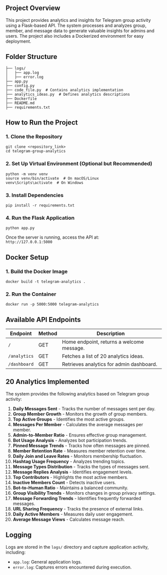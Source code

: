 ## **Project Overview**  
This project provides analytics and insights for Telegram group activity using a Flask-based API. The system processes and analyzes group, member, and message data to generate valuable insights for admins and users. The project also includes a Dockerized environment for easy deployment.  

## **Folder Structure**  
```
├── logs/
│   ├── app.log
│   ├── error.log
├── app.py
├── config.py
├── code_file.py  # Contains analytics implementation
├── analytics_ideas.py  # Defines analytics descriptions
├── Dockerfile
├── README.md
├── requirements.txt
```

## **How to Run the Project**  

### **1. Clone the Repository**  
```
git clone <repository_link>
cd telegram-group-analytics
```

### **2. Set Up Virtual Environment (Optional but Recommended)**  
```
python -m venv venv
source venv/bin/activate  # On macOS/Linux
venv\Scripts\activate  # On Windows
```

### **3. Install Dependencies**  
```
pip install -r requirements.txt
```

### **4. Run the Flask Application**  
```
python app.py
```
Once the server is running, access the API at:  
`http://127.0.0.1:5000`

## **Docker Setup**  

### **1. Build the Docker Image**  
```
docker build -t telegram-analytics .
```

### **2. Run the Container**  
```
docker run -p 5000:5000 telegram-analytics
```

## **Available API Endpoints**  

| Endpoint       | Method | Description |
|---------------|--------|-------------|
| `/`           | GET    | Home endpoint, returns a welcome message. |
| `/analytics`  | GET    | Fetches a list of 20 analytics ideas. |
| `/dashboard`  | GET    | Retrieves analytics for admin dashboard. |

## **20 Analytics Implemented**  
The system provides the following analytics based on Telegram group activity:  

1. **Daily Messages Sent** - Tracks the number of messages sent per day.  
2. **Group Member Growth** - Monitors the growth of group members.  
3. **Top Active Groups** - Identifies the most active groups.  
4. **Messages Per Member** - Calculates the average messages per member.  
5. **Admin-to-Member Ratio** - Ensures effective group management.  
6. **Bot Usage Analysis** - Analyzes bot participation trends.  
7. **Pinned Message Trends** - Tracks how often messages are pinned.  
8. **Member Retention Rate** - Measures member retention over time.  
9. **Daily Join and Leave Rates** - Monitors membership fluctuation.  
10. **Hashtag Usage Frequency** - Analyzes trending topics.  
11. **Message Types Distribution** - Tracks the types of messages sent.  
12. **Message Replies Analysis** - Identifies engagement levels.  
13. **Top Contributors** - Highlights the most active members.  
14. **Inactive Members Count** - Detects inactive users.  
15. **Bot-to-Human Ratio** - Maintains a balanced community.  
16. **Group Visibility Trends** - Monitors changes in group privacy settings.  
17. **Message Forwarding Trends** - Identifies frequently forwarded messages.  
18. **URL Sharing Frequency** - Tracks the presence of external links.  
19. **Daily Active Members** - Measures daily user engagement.  
20. **Average Message Views** - Calculates message reach.  

## **Logging**  
Logs are stored in the `logs/` directory and capture application activity, including:  
- `app.log`: General application logs.  
- `error.log`: Captures errors encountered during execution.  
 
